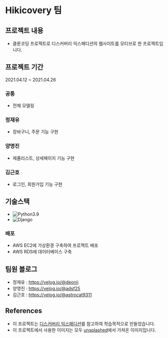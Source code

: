 # Hikicovery 팀
## 프로젝트 내용

- 클론코딩 프로젝트로 디스커버리 익스페디션의 웹사이트를 모티브로 한 프로젝트입니다.

## 프로젝트 기간

2021.04.12 ~ 2021.04.26

### 공통

- 전체 모델링

### 정재유

- 장바구니, 주문 기능 구현

### 양명진

- 제품리스트, 상세페이지 기능 구현

### 김근호

- 로그인, 회원가입 기능 구현

## 기술스택

- ![Python3.9](https://img.shields.io/badge/-Python3.9-brightgreen)
- ![Django](https://img.shields.io/badge/-Django-F0DB4D)

### 배포
- AWS EC2에 가상환경 구축하여 프로젝트 배포
- AWS RDS에 데이터베이스 구축

## 팀원 블로그
- 정재유 : https://velog.io/@deonii
- 양명진 : https://velog.io/@adsf25
- 김근호 : https://velog.io/@astrocat9311

## References
- 이 프로젝트는 [디스커버리 익스페디션](https://www.discovery-expedition.com/main/mall/view)를 참고하여 학습목적으로 만들었습니다.
- 이 프로젝트에서 사용한 이미지는 모두 [unsplashed](https://unsplash.com/)에서 가져온 이미지입니다.
